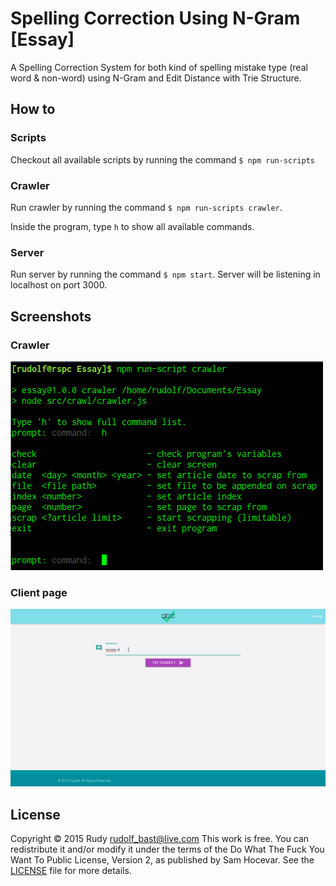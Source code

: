 # Spelling Correction Using N-Gram [Essay]

A Spelling Correction System for both kind of spelling mistake type (real word & non-word) using N-Gram and Edit Distance with Trie Structure.

## How to

### Scripts

Checkout all available scripts by running the command `$ npm run-scripts`

### Crawler

Run crawler by running the command `$ npm run-scripts crawler`.

Inside the program, type `h` to show all available commands.

### Server

Run server by running the command `$ npm start`. Server will be listening in localhost on port 3000.

## Screenshots

### Crawler

![crawler](https://github.com/rudbast/n-gram/blob/gh-pages/screenshot/crawler.png)

### Client page

![client page](https://github.com/rudbast/n-gram/blob/gh-pages/screenshot/client-page.gif)

## License

Copyright © 2015 Rudy <rudolf_bast@live.com>
This work is free. You can redistribute it and/or modify it under the
terms of the Do What The Fuck You Want To Public License, Version 2,
as published by Sam Hocevar. See the [LICENSE](/LICENSE.md) file for more details.
